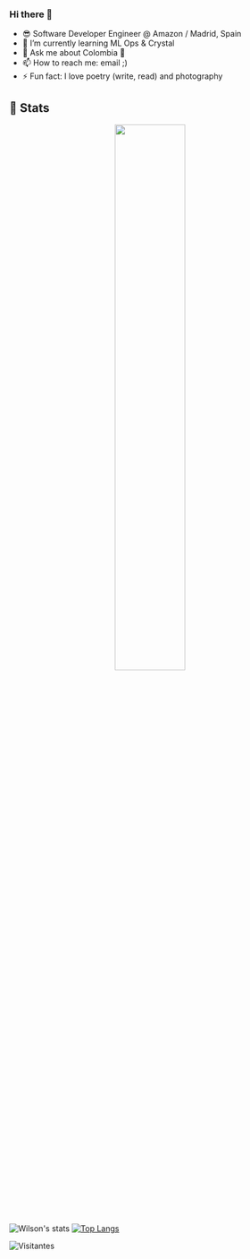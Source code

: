 ### Hi there 👋

- 😎 Software Developer Engineer @ Amazon / Madrid, Spain
- 🌱 I’m currently learning ML Ops & Crystal
- 💬 Ask me about Colombia 🥰 
- 📫 How to reach me: email ;)
- ⚡ Fun fact: I love poetry (write, read) and photography

## 👀 Stats

  <p align="center">
  <img 
    src="http://cr-ss-service.azurewebsites.net/api/ScreenShot?widget=summary&username=krthr&badges=3&show-avatar=true&style=--border-radius:10px"
    width="50%"
  />
  </p>


![Wilson's stats](https://github-readme-stats.vercel.app/api?username=krthr&show_icons=true&count_private=true&show_owner=true&theme=graywhite)
[![Top Langs](https://github-readme-stats.vercel.app/api/top-langs/?username=krthr&layout=compact)](https://github.com/anuraghazra/github-readme-stats)



![Visitantes](https://visitor-badge.glitch.me/badge?page_id=github_krthr)
